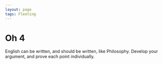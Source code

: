 ```yaml
---
layout: page
tags: Fleeting 
---
```


# Oh 4

English can be written, and should be written, like Philosophy. Develop your argument, and prove each point individually.